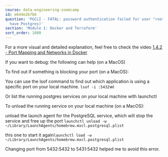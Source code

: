 ```yaml
---
course: data-engineering-zoomcamp
id: e644e2b7b6
question: 'PGCLI - FATAL: password authentication failed for user "root" (You already
  have Postgres)'
section: 'Module 1: Docker and Terraform'
sort_order: 1080
---
```


For a more visual and detailed explanation, feel free to check the video [1.4.2 - Port Mapping and Networks in Docker](https://www.youtube.com/watch?v=tOr4hTsHOzU&list=PL3MmuxUbc_hJed7dXYoJw8DoCuVHhGEQb&index=16&ab_channel=DataTalksClub%E2%AC%9B)

If you want to debug: the following can help (on a MacOS)

To find out if something is blocking your port (on a MacOS):

You can use the lsof command to find out which application is using a specific port on your local machine. `lsof -i :5432`wi

Or list the running postgres services on your local machine with launchctl

To unload the running service on your local machine (on a MacOS):

unload the launch agent for the PostgreSQL service, which will stop the service and free up the port  `launchctl unload -w ~/Library/LaunchAgents/homebrew.mxcl.postgresql.plist`

this one to start it again`launchctl load -w ~/Library/LaunchAgents/homebrew.mxcl.postgresql.plist`

Changing port from 5432:5432 to 5431:5432 helped me to avoid this error.

